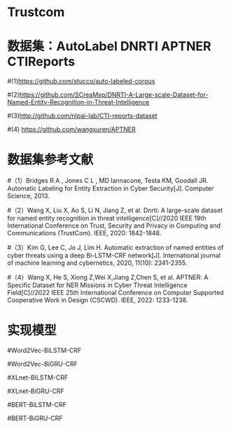 # Trustcom
# 数据集：AutoLabel DNRTI APTNER CTIReports

#(1)https://github.com/stucco/auto-labeled-corpus

#(2)https://github.com/SCreaMxp/DNRTI-A-Large-scale-Dataset-for-Named-Entity-Recognition-in-Threat-Intelligence

#(3)http://github.com/nlpai-lab/CTI-reports-dataset

#(4) https://github.com/wangxuren/APTNER

# 数据集参考文献
#（1）Bridges R A , Jones C L , MD Iannacone, Testa KM, Goodall JR. Automatic Labeling for Entity Extraction in Cyber Security[J]. Computer Science, 2013.

#（2）Wang X, Liu X, Ao S, Li N, Jiang Z, et al. Dnrti: A large-scale dataset for named entity recognition in threat intelligence[C]//2020 IEEE 19th International Conference on Trust, Security and Privacy in Computing and Communications (TrustCom). IEEE, 2020: 1842-1848.

#（3）Kim G, Lee C, Jo J, Lim H. Automatic extraction of named entities of cyber threats using a deep Bi-LSTM-CRF network[J]. International journal of machine learning and cybernetics, 2020, 11(10): 2341-2355.

#（4）Wang X, He S, Xiong Z,Wei X,Jiang Z,Chen S, et al. APTNER: A Specific Dataset for NER Missions in Cyber Threat Intelligence Field[C]//2022 IEEE 25th International Conference on Computer Supported Cooperative Work in Design (CSCWD). IEEE, 2022: 1233-1238.

# 实现模型
#Word2Vec-BiLSTM-CRF

#Word2Vec-BiGRU-CRF

#XLnet-BiLSTM-CRF

#XLnet-BiGRU-CRF

#BERT-BiLSTM-CRF

#BERT-BiGRU-CRF
